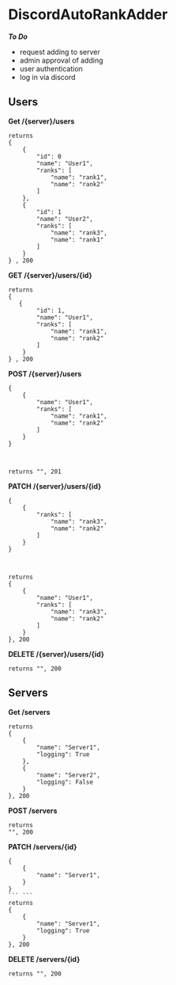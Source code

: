 # DiscordAutoRankAdder

***To Do***
- request adding to server
- admin approval of adding
- user authentication
- log in via discord


##  Users


**Get /{server}/users**
```
returns
{
    {
        "id": 0
        "name": "User1",
        "ranks": [
            "name": "rank1",
            "name": "rank2"
        ]
    },
    {
        "id": 1
        "name": "User2",
        "ranks": [
            "name": "rank3",
            "name": "rank1"
        ]
    }
} , 200
```
**GET /{server}/users/{id}**
```
returns
{
   {
        "id": 1,
        "name": "User1",
        "ranks": [
            "name": "rank1",
            "name": "rank2"
        ]
    }
} , 200
```
**POST /{server}/users**
```
{
    {
        "name": "User1",
        "ranks": [
            "name": "rank1",
            "name": "rank2"
        ]
    }
}



returns "", 201
```
**PATCH /{server}/users/{id}**
```
{
    {
        "ranks": [
            "name": "rank3",
            "name": "rank2"
        ]
    }
}



returns
{
    {
        "name": "User1",
        "ranks": [
            "name": "rank3",
            "name": "rank2"
        ]
    }
}, 200
```
**DELETE /{server}/users/{id}**
```
returns "", 200
```


## Servers


**Get /servers**
```
returns
{
    {
        "name": "Server1",
        "logging": True
    },
    {
        "name": "Server2",
        "logging": False
    }
}, 200
```

**POST /servers**
```
returns
"", 200
```

**PATCH /servers/{id}**
```
{
    {
        "name": "Server1",
    }
}
``` ```
returns
{
    {
        "name": "Server1",
        "logging": True
    }
}, 200
```
**DELETE /servers/{id}**
```
returns "", 200
```
